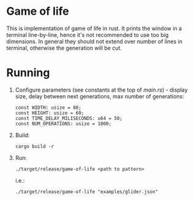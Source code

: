 # Game of life

This is implementation of game of life in rust.
It prints the window in a terminal line-by-line, hence it's not recommended to use too big dimensions.
In general they should not extend over number of lines in terminal, otherwise the generation will be cut.

# Running

1. Configure parameters (see constants at the top of *main.rs*) - display size, delay between next generations, max number of generations:

    ```
    const WIDTH: usize = 80;
    const HEIGHT: usize = 60;
    const TIME_DELAY_MILISECONDS: u64 = 50;
    const NUM_OPERATIONS: usize = 1000;
    ```

2. Build:

    ```
    cargo build -r
    ```

3. Run:

    ```
    ./target/release/game-of-life <path to pattern>
    ```

    i.e.:
    ```
    ./target/release/game-of-life "examples/glider.json"
    ```


